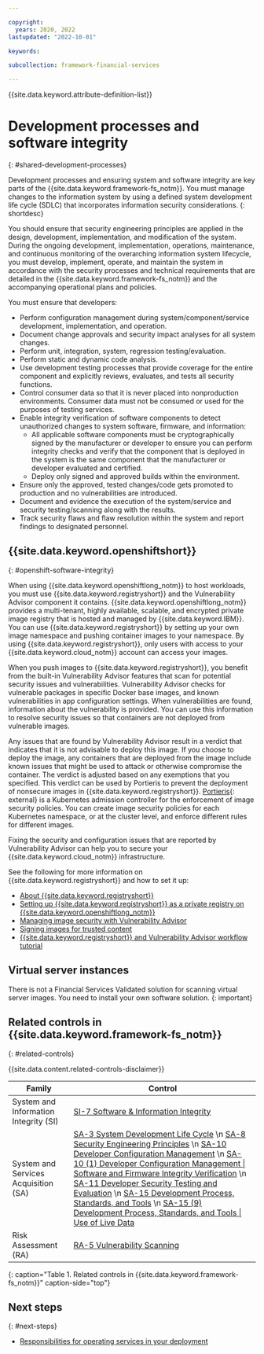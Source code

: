 ```yaml
---

copyright:
  years: 2020, 2022
lastupdated: "2022-10-01"

keywords: 

subcollection: framework-financial-services

---
```


{{site.data.keyword.attribute-definition-list}}

# Development processes and software integrity
{: #shared-development-processes}

Development processes and ensuring system and software integrity are key parts of the {{site.data.keyword.framework-fs_notm}}. You must manage changes to the information system by using a defined system development life cycle (SDLC) that incorporates information security considerations.
{: shortdesc}

You should ensure that security engineering principles are applied in the design, development, implementation, and modification of the system. During the ongoing development, implementation, operations, maintenance, and continuous monitoring of the overarching information system lifecycle, you must develop, implement, operate, and maintain the system in accordance with the security processes and technical requirements that are detailed in the {{site.data.keyword.framework-fs_notm}} and the accompanying operational plans and policies.

You must ensure that developers:

* Perform configuration management during system/component/service development, implementation, and operation.
* Document change approvals and security impact analyses for all system changes.
* Perform unit, integration, system, regression testing/evaluation.  
* Perform static and dynamic code analysis.
* Use development testing processes that provide coverage for the entire component and explicitly reviews, evaluates, and tests all security functions.
* Control consumer data so that it is never placed into nonproduction environments. Consumer data must not be consumed or used for the purposes of testing services.
* Enable integrity verification of software components to detect unauthorized changes to system software, firmware, and information:
    * All applicable software components must be cryptographically signed by the manufacturer or developer to ensure you can perform integrity checks and verify that the component that is deployed in the system is the same component that the manufacturer or developer evaluated and certified.
    * Deploy only signed and approved builds within the environment.
* Ensure only the approved, tested changes/code gets promoted to production and no vulnerabilities are introduced.
* Document and evidence the execution of the system/service and security testing/scanning along with the results.
* Track security flaws and flaw resolution within the system and report findings to designated personnel.

## {{site.data.keyword.openshiftshort}}
{: #openshift-software-integrity}

When using {{site.data.keyword.openshiftlong_notm}} to host workloads, you must use {{site.data.keyword.registryshort}} and the Vulnerability Advisor component it contains. {{site.data.keyword.openshiftlong_notm}} provides a multi-tenant, highly available, scalable, and encrypted private image registry that is hosted and managed by {{site.data.keyword.IBM}}. You can use {{site.data.keyword.registryshort}} by setting up your own image namespace and pushing container images to your namespace. By using {{site.data.keyword.registryshort}}, only users with access to your {{site.data.keyword.cloud_notm}} account can access your images.

When you push images to {{site.data.keyword.registryshort}}, you benefit from the built-in Vulnerability Advisor features that scan for potential security issues and vulnerabilities. Vulnerability Advisor checks for vulnerable packages in specific Docker base images, and known vulnerabilities in app configuration settings. When vulnerabilities are found, information about the vulnerability is provided. You can use this information to resolve security issues so that containers are not deployed from vulnerable images.

Any issues that are found by Vulnerability Advisor result in a verdict that indicates that it is not advisable to deploy this image. If you choose to deploy the image, any containers that are deployed from the image include known issues that might be used to attack or otherwise compromise the container. The verdict is adjusted based on any exemptions that you specified. This verdict can be used by Portieris to prevent the deployment of nonsecure images in {{site.data.keyword.registryshort}}. [Portieris](https://github.com/IBM/portieris){: external} is a Kubernetes admission controller for the enforcement of image security policies. You can create image security policies for each Kubernetes namespace, or at the cluster level, and enforce different rules for different images.

Fixing the security and configuration issues that are reported by Vulnerability Advisor can help you to secure your {{site.data.keyword.cloud_notm}} infrastructure.

See the following for more information on {{site.data.keyword.registryshort}} and how to set it up:

* [About {{site.data.keyword.registryshort}}](/docs/Registry?topic=Registry-registry_overview)
* [Setting up {{site.data.keyword.registryshort}} as a private registry on {{site.data.keyword.openshiftlong_notm}}](/docs/Registry?topic=Registry-registry_rhos)
* [Managing image security with Vulnerability Advisor](/docs/Registry?topic=va-va_index)
* [Signing images for trusted content](/docs/Registry?topic=Registry-registry_trustedcontent)
* [{{site.data.keyword.registryshort}} and Vulnerability Advisor workflow tutorial](/docs/Registry?topic=Registry-registry_tutorial_workflow)

## Virtual server instances



There is not a Financial Services Validated solution for scanning virtual server images. You need to install your own software solution.
{: important}

## Related controls in {{site.data.keyword.framework-fs_notm}}
{: #related-controls}

{{site.data.content.related-controls-disclaimer}}

| Family              | Control                                           |
|---------------------|---------------------------------------------------|
| System and Information Integrity (SI) | [SI-7 Software & Information Integrity](/docs/framework-financial-services-controls?topic=framework-financial-services-controls-si-7) |
| System and Services Acquisition (SA) | [SA-3 System Development Life Cycle](/docs/framework-financial-services-controls?topic=framework-financial-services-controls-sa-3) \n [SA-8 Security Engineering Principles](/docs/framework-financial-services-controls?topic=framework-financial-services-controls-sa-8) \n [SA-10 Developer Configuration Management](/docs/framework-financial-services-controls?topic=framework-financial-services-controls-sa-10) \n [SA-10 (1) Developer Configuration Management &#124; Software and Firmware Integrity Verification](/docs/framework-financial-services-controls?topic=framework-financial-services-controls-sa-10.1) \n [SA-11 Developer Security Testing and Evaluation](/docs/framework-financial-services-controls?topic=framework-financial-services-controls-sa-11) \n [SA-15 Development Process, Standards, and Tools](/docs/framework-financial-services-controls?topic=framework-financial-services-controls-sa-15) \n [SA-15 (9) Development Process, Standards, and Tools &#124; Use of Live Data](/docs/framework-financial-services-controls?topic=framework-financial-services-controls-sa-15.9) |
| Risk Assessment (RA) | [RA-5 Vulnerability Scanning](/docs/framework-financial-services-controls?topic=framework-financial-services-controls-ra-5)  |
{: caption="Table 1. Related controls in {{site.data.keyword.framework-fs_notm}}" caption-side="top"}

## Next steps
{: #next-steps}

* [Responsibilities for operating services in your deployment](/docs/framework-financial-services?topic=framework-financial-services-shared-responsibilities)









